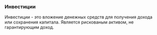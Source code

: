 ### Инвестиции
Инвестиции - это вложение денежных средств для получения дохода или сохранения капитала. Является рискованым активом, не гарантирующим доход.
